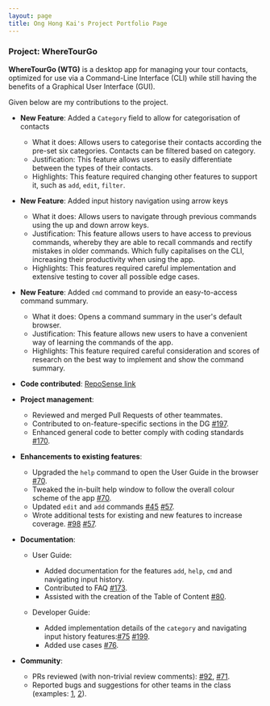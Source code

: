 ```yaml
---
layout: page
title: Ong Hong Kai's Project Portfolio Page
---
```


### Project: WhereTourGo

**WhereTourGo (WTG)** is a desktop app for managing your tour contacts, optimized for use via a Command-Line Interface (CLI) while still having the benefits of a Graphical User Interface (GUI).

Given below are my contributions to the project.

* **New Feature**: Added a `Category` field to allow for categorisation of contacts
  * What it does: Allows users to categorise their contacts according the pre-set six categories. Contacts can be filtered based on category.
  * Justification: This feature allows users to easily differentiate between the types of their contacts.
  * Highlights: This feature required changing other features to support it, such as `add`, `edit`, `filter`.

* **New Feature**: Added input history navigation using arrow keys
  * What it does: Allows users to navigate through previous commands using the up and down arrow keys.
  * Justification: This feature allows users to have access to previous commands, whereby they are able to recall commands and rectify mistakes in older commands. Which fully capitalises on the CLI, increasing their productivity when using the app.
  * Highlights: This features required careful implementation and extensive testing to cover all possible edge cases.

* **New Feature**: Added `cmd` command to provide an easy-to-access command summary.
  * What it does: Opens a command summary in the user's default browser.
  * Justification: This feature allows new users to have a convenient way of learning the commands of the app.
  * Highlights: This feature required careful consideration and scores of research on the best way to implement and show the command summary.


* **Code contributed**: [RepoSense link](https://nus-cs2103-ay2122s1.github.io/tp-dashboard/?search=imerbear&sort=groupTitle&sortWithin=title&timeframe=commit&mergegroup=&groupSelect=groupByRepos&breakdown=true&checkedFileTypes=docs~functional-code~test-code~other&since=2021-09-17&tabOpen=true&tabType=authorship&tabAuthor=Imerbear&tabRepo=AY2122S1-CS2103T-T12-2%2Ftp%5Bmaster%5D&authorshipIsMergeGroup=false&authorshipFileTypes=docs~functional-code~test-code&authorshipIsBinaryFileTypeChecked=false)


* **Project management**:
  * Reviewed and merged Pull Requests of other teammates.
  * Contributed to on-feature-specific sections in the DG [\#197](https://github.com/AY2122S1-CS2103T-T12-2/tp/pull/197).
  * Enhanced general code to better comply with coding standards [\#170](https://github.com/AY2122S1-CS2103T-T12-2/tp/pull/170).


* **Enhancements to existing features**:
  * Upgraded the `help` command to open the User Guide in the browser [\#70](https://github.com/AY2122S1-CS2103T-T12-2/tp/pull/70).
  * Tweaked the in-built help window to follow the overall colour scheme of the app [\#70](https://github.com/AY2122S1-CS2103T-T12-2/tp/pull/70/files).
  * Updated `edit` and `add` commands [\#45](https://github.com/AY2122S1-CS2103T-T12-2/tp/pull/45/files) [\#57](https://github.com/AY2122S1-CS2103T-T12-2/tp/pull/57).
  * Wrote additional tests for existing and new features to increase coverage. [\#98](https://github.com/AY2122S1-CS2103T-T12-2/tp/pull/98/files) [\#57](https://github.com/AY2122S1-CS2103T-T12-2/tp/pull/57/files).


* **Documentation**:
  * User Guide:
    * Added documentation for the features `add`, `help`, `cmd` and navigating input history.
    * Contributed to FAQ [\#173](https://github.com/AY2122S1-CS2103T-T12-2/tp/pull/173/files).
    * Assisted with the creation of the Table of Content [\#80](https://github.com/AY2122S1-CS2103T-T12-2/tp/pull/80/files).

  * Developer Guide:
    * Added implementation details of the `category` and navigating input history features:[\#75](https://github.com/AY2122S1-CS2103T-T12-2/tp/pull/75) [\#199](https://github.com/AY2122S1-CS2103T-T12-2/tp/pull/199/files).
    * Added use cases [\#76](https://github.com/AY2122S1-CS2103T-T12-2/tp/pull/76).


* **Community**:
  * PRs reviewed (with non-trivial review comments): [\#92](https://github.com/AY2122S1-CS2103T-T12-2/tp/pull/92), [\#71](https://github.com/AY2122S1-CS2103T-T12-2/tp/pull/71).
  * Reported bugs and suggestions for other teams in the class (examples: [1](https://github.com/Imerbear/ped/issues/4), [2](https://github.com/Imerbear/ped/issues/2)).
